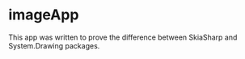 # imageApp

This app was written to prove the difference between SkiaSharp and System.Drawing packages.
